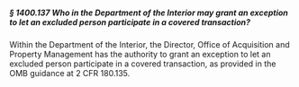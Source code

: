 ##### § 1400.137 Who in the Department of the Interior may grant an exception to let an excluded person participate in a covered transaction? #####

Within the Department of the Interior, the Director, Office of Acquisition and Property Management has the authority to grant an exception to let an excluded person participate in a covered transaction, as provided in the OMB guidance at 2 CFR 180.135.